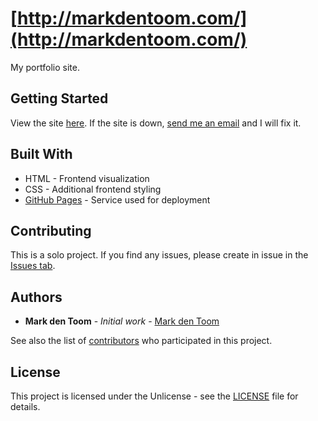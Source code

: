 # [http://markdentoom.com/](http://markdentoom.com/)

My portfolio site.

## Getting Started

View the site [here](http://markdentoom.com/). If the site is down, [send me an email](mailto:markdentoom@hotmail.com?subject=[GitHub]%20markdentoom.com%20is%20down!) and I will fix it.

## Built With
* HTML - Frontend visualization
* CSS - Additional frontend styling
* [GitHub Pages](https://pages.github.com/) - Service used for deployment

## Contributing

This is a solo project. If you find any issues, please create in issue in the [Issues tab](https://github.com/MarkdenToom/markdentoom.com/issues).

## Authors

* **Mark den Toom** - *Initial work* - [Mark den Toom](https://github.com/markdentoom)

See also the list of [contributors](https://github.com/MarkdenToom/markdentoom.com/graphs/contributors) who participated in this project.

## License

This project is licensed under the Unlicense - see the [LICENSE](https://github.com/MarkdenToom/markdentoom.com/blob/master/LICENSE) file for details.
